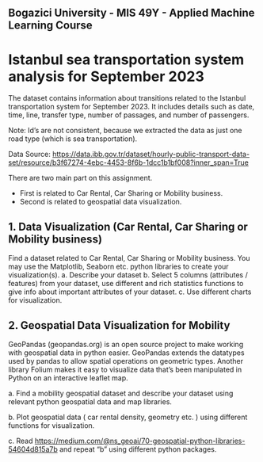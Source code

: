 
## Bogazici University - MIS 49Y - Applied Machine Learning Course

# Istanbul sea transportation system analysis for September 2023

The dataset contains information about transitions related to the Istanbul transportation system for September 2023. It includes details such as date, time, line, transfer type, number of passages, and number of passengers.

Note: Id’s are not consistent, because we extracted the data as just one road type (which is sea transportation).

Data Source: https://data.ibb.gov.tr/dataset/hourly-public-transport-data-set/resource/b3f67274-4ebc-4453-8f6b-1dcc1b1bf008?inner_span=True


There are two main part on this assignment. 

- First is related to Car Rental, Car Sharing or Mobility business. 
- Second is related to geospatial data visualization.


## 1. Data Visualization (Car Rental, Car Sharing or Mobility business)

Find a dataset related to Car Rental, Car Sharing or Mobility business. You may use the Matplotlib, Seaborn etc. python libraries to create your visualization(s).
a. Describe your dataset
b. Select 5 columns (attributes / features) from your dataset, use different and rich statistics functions to give info about important attributes of your dataset.
c. Use different charts for visualization.

## 2. Geospatial Data Visualization for Mobility

GeoPandas (geopandas.org) is an open source project to make working with geospatial data in python easier. GeoPandas extends the datatypes used by pandas to allow spatial operations on geometric types. Another library Folium makes it easy to visualize data that’s been manipulated in Python on an interactive leaflet map.

a. Find a mobility geospatial dataset and describe your dataset using relevant python geospatial data and map libraries.

b. Plot geospatial data ( car rental density, geometry etc. ) using different functions for visualization.

c. Read https://medium.com/@ns_geoai/70-geospatial-python-libraries-54604d815a7b and repeat “b” using different python packages.


